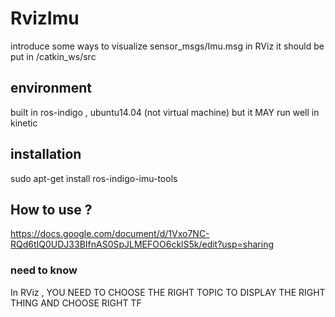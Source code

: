 # RvizImu
introduce some ways to visualize sensor_msgs/Imu.msg in RViz
it should be put in /catkin_ws/src

## environment
built in ros-indigo , ubuntu14.04 (not virtual machine) 
but it MAY run well in kinetic
## installation
sudo apt-get install ros-indigo-imu-tools
## How to use ?
https://docs.google.com/document/d/1Vxo7NC-RQd6tIQ0UDJ33BIfnAS0SpJLMEFOO6cklS5k/edit?usp=sharing
### need to know
In RViz , YOU NEED TO CHOOSE THE RIGHT TOPIC TO DISPLAY THE RIGHT THING
AND CHOOSE RIGHT TF

